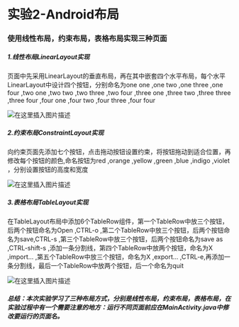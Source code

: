 # 实验2-Android布局
### 使用线性布局，约束布局，表格布局实现三种页面
##### 1.线性布局LinearLayout实现
页面中先采用LinearLayout的垂直布局，再在其中嵌套四个水平布局，每个水平LinearLayout中设计四个按钮，分别命名为one one ,one two ,one three ,one four ,two one ,two two ,two three ,two four ,three one ,three two ,three three ,three four ,four one ,four two ,four three ,four four

![在这里插入图片描述](https://img-blog.csdnimg.cn/20201208163358958.JPG?x-oss-process=image/watermark,type_ZmFuZ3poZW5naGVpdGk,shadow_10,text_aHR0cHM6Ly9ibG9nLmNzZG4ubmV0L3dlaXhpbl80NDcyODUzNw==,size_16,color_FFFFFF,t_70#pic_center)
##### 2.约束布局ConstraintLayout实现
向约束页面先添加七个按钮，点击拖动按钮设置约束，将按钮拖动到适合位置，再修改每个按钮的颜色,命名按钮为red ,orange ,yellow ,green ,blue ,indigo ,violet ，分别设置按钮的高度和宽度

![在这里插入图片描述](https://img-blog.csdnimg.cn/20201208164135424.JPG?x-oss-process=image/watermark,type_ZmFuZ3poZW5naGVpdGk,shadow_10,text_aHR0cHM6Ly9ibG9nLmNzZG4ubmV0L3dlaXhpbl80NDcyODUzNw==,size_16,color_FFFFFF,t_70#pic_center)
##### 3.表格布局TableLayout实现
在TableLayout布局中添加6个TableRow组件，第一个TableRow中放三个按钮，后两个按钮命名为Open ,CTRL-o ,第二个TableRow中放三个按钮，后两个按钮命名为save,CTRL-s ,第三个TableRow中放三个按钮，后两个按钮命名为save as ,CTRL-shift-s ,添加一条分割线，第四个TableRow中放两个按钮，命名为X ,import... ,第五个TableRow中放三个按钮，命名为X ,export... ,CTRL-e,再添加一条分割线，最后一个TableRow中放两个按钮，后一个命名为quit

![在这里插入图片描述](https://img-blog.csdnimg.cn/20201208164714713.JPG?x-oss-process=image/watermark,type_ZmFuZ3poZW5naGVpdGk,shadow_10,text_aHR0cHM6Ly9ibG9nLmNzZG4ubmV0L3dlaXhpbl80NDcyODUzNw==,size_16,color_FFFFFF,t_70#pic_center)

##### 总结：本次实验学习了三种布局方式，分别是线性布局，约束布局，表格布局，在实验过程中有一个需要注意的地方：运行不同页面前应在MainActivity.java中修改要运行的页面名。
